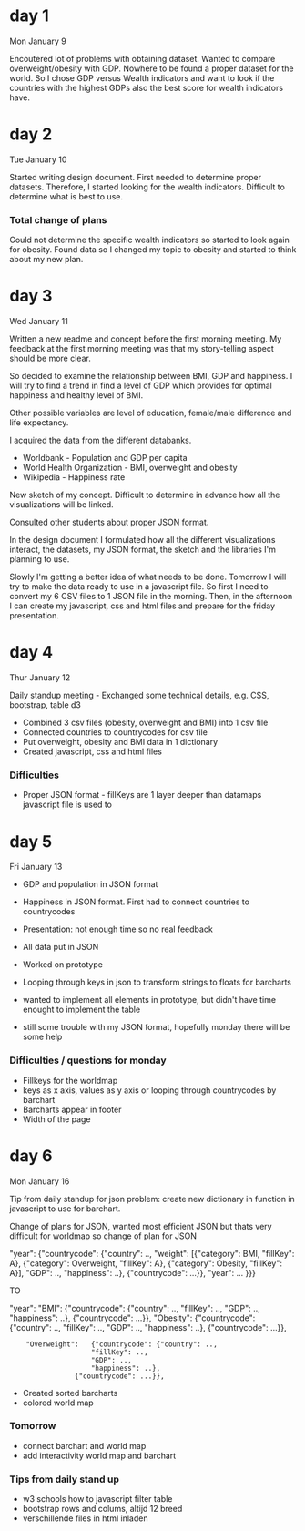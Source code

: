 # day 1

Mon January 9

Encoutered lot of problems with obtaining dataset. Wanted to compare overweight/obesity with GDP. Nowhere to be found a proper dataset for the world.
So I chose GDP versus Wealth indicators and want to look if the countries with the highest GDPs also the best score for wealth indicators have.

# day 2

Tue January 10

Started writing design document. First needed to determine proper datasets. 
Therefore, I started looking for the wealth indicators. Difficult to determine what is best to use. 

### Total change of plans

Could not determine the specific wealth indicators so started to look again for obesity. Found data so I changed my topic to obesity and started to think about my new plan.

# day 3

Wed January 11

Written a new readme and concept before the first morning meeting. My feedback at the first morning meeting was that my story-telling aspect should be more clear. 

So decided to examine the relationship between BMI, GDP and happiness. I will try to find a trend in find a level of GDP which provides for optimal happiness and healthy level of BMI. 

Other possible variables are level of education, female/male difference and life expectancy. 

I acquired the data from the different databanks. 
* Worldbank - Population and GDP per capita
* World Health Organization - BMI, overweight and obesity
* Wikipedia - Happiness rate

New sketch of my concept. Difficult to determine in advance how all the visualizations will be linked. 

Consulted other students about proper JSON format.

In the design document I formulated how all the different visualizations interact, the datasets, my JSON format, the sketch and the libraries I'm planning to use.

Slowly I'm getting a better idea of what needs to be done. Tomorrow I will try to make the data ready to use in a javascript file. So first I need to convert my 6 CSV files to 1 JSON file in the morning. Then, in the afternoon I can create my javascript, css and html files and prepare for the friday presentation.

# day 4

Thur January 12

Daily standup meeting - Exchanged some technical details, e.g. CSS, bootstrap, table d3

* Combined 3 csv files (obesity, overweight and BMI) into 1 csv file
* Connected countries to countrycodes for csv file
* Put overweight, obesity and BMI data in 1 dictionary
* Created javascript, css and html files

### Difficulties
* Proper JSON format - fillKeys are 1 layer deeper than datamaps javascript file is used to

# day 5

Fri January 13

* GDP and population in JSON format
* Happiness in JSON format. First had to connect countries to countrycodes
* Presentation: not enough time so no real feedback
* All data put in JSON
* Worked on prototype
* Looping through keys in json to transform strings to floats for barcharts

* wanted to implement all elements in prototype, but didn't have time enought to implement the table
* still some trouble with my JSON format, hopefully monday there will be some help

### Difficulties / questions for monday
* Fillkeys for the worldmap
* keys as x axis, values as y axis or looping through countrycodes by barchart
* Barcharts appear in footer
* Width of the page

# day 6

Mon January 16

Tip from daily standup for json problem: create new dictionary in function in javascript to use for barchart.

Change of plans for JSON, wanted most efficient JSON but thats very difficult for worldmap so change of plan for JSON

"year": {"countrycode": {"country": .., "weight": [{"category": BMI, "fillKey": A}, 
													{"category": Overweight, "fillKey": A}, 
													{"category": Obesity, "fillKey": A}],
						"GDP": ..,
						"happiness": ..},
		{"countrycode": ...}},
"year": ... }}}

TO

"year": "BMI": 	{"countrycode": {"country": .., 
						"fillKey": ..,
						"GDP": ..,
						"happiness": ..},
				{"countrycode": ...}},
		"Obesity": 	{"countrycode": {"country": .., 
						"fillKey": ..,
						"GDP": ..,
						"happiness": ..},
					{"countrycode": ...}},

		"Overweight": 	{"countrycode": {"country": .., 
						"fillKey": ..,
						"GDP": ..,
						"happiness": ..},
					{"countrycode": ...}},

* Created sorted barcharts
* colored world map

### Tomorrow
* connect barchart and world map
* add interactivity world map and barchart

### Tips from daily stand up

* w3 schools how to javascript filter table
* bootstrap rows and colums, altijd 12 breed
* verschillende files in html inladen


